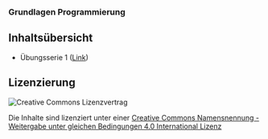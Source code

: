 ### Grundlagen Programmierung

## Inhaltsübersicht

* Übungsserie 1 ([Link](https://github.com/stefanhuber/gru/UE1.md))

## Lizenzierung
![Creative Commons Lizenzvertrag](https://i.creativecommons.org/l/by-sa/4.0/88x31.png "Creative Commons Lizenzvertrag")

Die Inhalte sind lizenziert unter einer [Creative Commons Namensnennung - Weitergabe unter gleichen Bedingungen 4.0 International Lizenz](https://github.com/stefanhuber/sem/blob/master/LICENSE.md)



